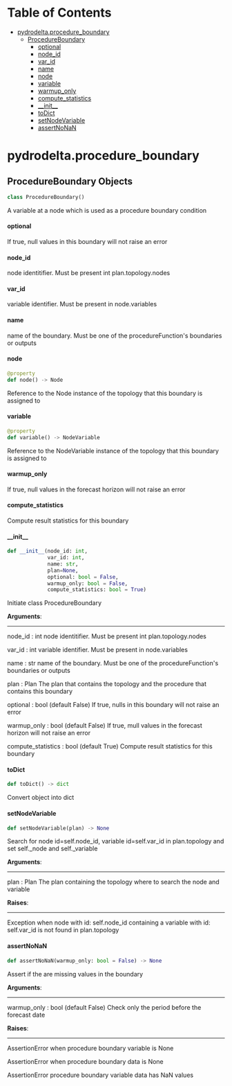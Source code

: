 # Table of Contents

* [pydrodelta.procedure\_boundary](#pydrodelta.procedure_boundary)
  * [ProcedureBoundary](#pydrodelta.procedure_boundary.ProcedureBoundary)
    * [optional](#pydrodelta.procedure_boundary.ProcedureBoundary.optional)
    * [node\_id](#pydrodelta.procedure_boundary.ProcedureBoundary.node_id)
    * [var\_id](#pydrodelta.procedure_boundary.ProcedureBoundary.var_id)
    * [name](#pydrodelta.procedure_boundary.ProcedureBoundary.name)
    * [node](#pydrodelta.procedure_boundary.ProcedureBoundary.node)
    * [variable](#pydrodelta.procedure_boundary.ProcedureBoundary.variable)
    * [warmup\_only](#pydrodelta.procedure_boundary.ProcedureBoundary.warmup_only)
    * [compute\_statistics](#pydrodelta.procedure_boundary.ProcedureBoundary.compute_statistics)
    * [\_\_init\_\_](#pydrodelta.procedure_boundary.ProcedureBoundary.__init__)
    * [toDict](#pydrodelta.procedure_boundary.ProcedureBoundary.toDict)
    * [setNodeVariable](#pydrodelta.procedure_boundary.ProcedureBoundary.setNodeVariable)
    * [assertNoNaN](#pydrodelta.procedure_boundary.ProcedureBoundary.assertNoNaN)

<a id="pydrodelta.procedure_boundary"></a>

# pydrodelta.procedure\_boundary

<a id="pydrodelta.procedure_boundary.ProcedureBoundary"></a>

## ProcedureBoundary Objects

```python
class ProcedureBoundary()
```

A variable at a node which is used as a procedure boundary condition

<a id="pydrodelta.procedure_boundary.ProcedureBoundary.optional"></a>

#### optional

If true, null values in this boundary will not raise an error

<a id="pydrodelta.procedure_boundary.ProcedureBoundary.node_id"></a>

#### node\_id

node identitifier. Must be present int plan.topology.nodes

<a id="pydrodelta.procedure_boundary.ProcedureBoundary.var_id"></a>

#### var\_id

variable identifier. Must be present in node.variables

<a id="pydrodelta.procedure_boundary.ProcedureBoundary.name"></a>

#### name

name of the boundary. Must be one of the procedureFunction's boundaries or outputs

<a id="pydrodelta.procedure_boundary.ProcedureBoundary.node"></a>

#### node

```python
@property
def node() -> Node
```

Reference to the Node instance of the topology that this boundary is assigned to

<a id="pydrodelta.procedure_boundary.ProcedureBoundary.variable"></a>

#### variable

```python
@property
def variable() -> NodeVariable
```

Reference to the NodeVariable instance of the topology that this boundary is assigned to

<a id="pydrodelta.procedure_boundary.ProcedureBoundary.warmup_only"></a>

#### warmup\_only

If true, null values in the forecast horizon will not raise an error

<a id="pydrodelta.procedure_boundary.ProcedureBoundary.compute_statistics"></a>

#### compute\_statistics

Compute result statistics for this boundary

<a id="pydrodelta.procedure_boundary.ProcedureBoundary.__init__"></a>

#### \_\_init\_\_

```python
def __init__(node_id: int,
             var_id: int,
             name: str,
             plan=None,
             optional: bool = False,
             warmup_only: bool = False,
             compute_statistics: bool = True)
```

Initiate class ProcedureBoundary

**Arguments**:

  -----------
  node_id : int
  node identitifier. Must be present int plan.topology.nodes
  
  var_id : int
  variable identifier. Must be present in node.variables
  
  name : str
  name of the boundary. Must be one of the procedureFunction's boundaries or outputs
  
  plan : Plan
  The plan that contains the topology and the procedure that contains this boundary
  
  optional : bool (default False)
  If true, nulls in this boundary will not raise an error
  
  warmup_only : bool (default False)
  If true, mull values in the forecast horizon will not raise an error
  
  compute_statistics : bool (default True)
  Compute result statistics for this boundary

<a id="pydrodelta.procedure_boundary.ProcedureBoundary.toDict"></a>

#### toDict

```python
def toDict() -> dict
```

Convert object into dict

<a id="pydrodelta.procedure_boundary.ProcedureBoundary.setNodeVariable"></a>

#### setNodeVariable

```python
def setNodeVariable(plan) -> None
```

Search for node id=self.node_id, variable id=self.var_id in plan.topology and set self._node and self._variable

**Arguments**:

  -----------
  plan : Plan
  The plan containing the topology where to search the node and variable
  

**Raises**:

  -------
  Exception when node with id: self.node_id containing a variable with id: self.var_id is not found in plan.topology

<a id="pydrodelta.procedure_boundary.ProcedureBoundary.assertNoNaN"></a>

#### assertNoNaN

```python
def assertNoNaN(warmup_only: bool = False) -> None
```

Assert if the are missing values in the boundary

**Arguments**:

  -----------
  warmup_only : bool (default False)
  Check only the period before the forecast date
  

**Raises**:

  -------
  AssertionError when procedure boundary variable is None
  
  AssertionError when procedure boundary data is None
  
  AssertionError procedure boundary variable data has NaN values


